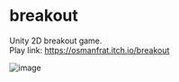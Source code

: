 # breakout
Unity 2D breakout game.\
Play link: https://osmanfrat.itch.io/breakout

![image](https://github.com/OsmanFrat/breakout/assets/69113898/7630d46d-3d17-4ed0-a82c-0fb031b10f9f)




